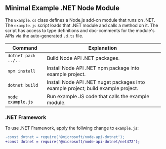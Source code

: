 
## Minimal Example .NET Node Module
The `Example.cs` class defines a Node.js add-on module that runs on .NET. The `example.js` script
loads that .NET module and calls a method on it. The script has access to type definitions and
doc-comments for the module's APIs via the auto-generated `.d.ts` file.

| Command                          | Explanation
|----------------------------------|--------------------------------------------------
| `dotnet pack ../..`              | Build Node API .NET packages.
| `npm install`                    | Install Node API .NET npm package into example project.
| `dotnet build`                   | Install Node API .NET nuget packages into example project; build example project.
| `node example.js`                | Run example JS code that calls the example module.

### .NET Framework
To use .NET Framework, apply the follwing change to `example.js`:
```diff
-const dotnet = require('@microsoft/node-api-dotnet');
+const dotnet = require('@microsoft/node-api-dotnet/net472');
```
